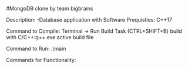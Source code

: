 #MongoDB clone by team bigbrains

Description: 
-Database application with 
Software Prequisties: C++17

Command to Compile: Terminal -> Run Build Task (CTRL+SHIFT+B)
  build with C/C++:g++.exe active build file

Command to Run: .\main

Commands for Functionality:
